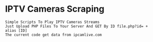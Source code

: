 # IPTV Cameras Scraping
    Simple Scripts To Play IPTV Cameras Streams
    Just Upload PHP Files To Your Server And GET By ID file.php?id= + alias [ID]
    The current code get data from ipcamlive.com
